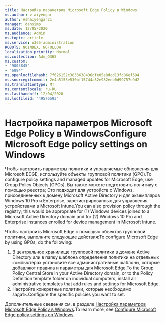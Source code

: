 ```yaml
---
title: Настройка параметров Microsoft Edge Policy в Windows
ms.author: v-aiyengar
author: AshaIyengar21
manager: dansimp
ms.date: 12/05/2020
ms.audience: Admin
ms.topic: article
ms.service: o365-administration
ROBOTS: NOINDEX, NOFOLLOW
localization_priority: Normal
ms.collection: Adm_O365
ms.custom:
- "9003845"
- "6894"
ms.openlocfilehash: 7f626152c3833638436dfe05e8dcd13fc86ef594
ms.sourcegitcommit: 2e4a5153e530bf15744a52e982eeb0d99757e9d2
ms.translationtype: MT
ms.contentlocale: ru-RU
ms.lasthandoff: 12/04/2020
ms.locfileid: "49576593"
---
```

# <a name="configure-microsoft-edge-policy-settings-on-windows"></a><span data-ttu-id="31928-102">Настройка параметров Microsoft Edge Policy в Windows</span><span class="sxs-lookup"><span data-stu-id="31928-102">Configure Microsoft Edge policy settings on Windows</span></span>

<span data-ttu-id="31928-103">Чтобы настроить параметры политики и управляемые обновления для Microsoft EDGE, используйте объекты групповой политики (GPO).</span><span class="sxs-lookup"><span data-stu-id="31928-103">To configure policy settings and managed updates for Microsoft Edge, use Group Policy Objects (GPOs).</span></span> <span data-ttu-id="31928-104">Вы также можете подготовить политику с помощью реестра; Это подходит для устройств с Windows, присоединенных к домену Microsoft Active Directory и для экземпляров Windows 10 Pro и Enterprise, зарегистрированных для управления устройствами в Microsoft Intune.</span><span class="sxs-lookup"><span data-stu-id="31928-104">You can also provision policy through the registry; this would be appropriate for (1) Windows devices joined to a Microsoft Active Directory domain and for (2) Windows 10 Pro and Enterprise instances enrolled for device management in Microsoft Intune.</span></span>

<span data-ttu-id="31928-105">Чтобы настроить Microsoft Edge с помощью объектов групповой политики, выполните следующие действия:</span><span class="sxs-lookup"><span data-stu-id="31928-105">To configure Microsoft Edge by using GPOs, do the following:</span></span>

1. <span data-ttu-id="31928-106">В центральное хранилище групповой политики в домене Active Directory или в папку шаблона определения политики на отдельных компьютерах установите все административные шаблоны, которые добавляют правила и параметры для Microsoft Edge.</span><span class="sxs-lookup"><span data-stu-id="31928-106">To the Group Policy Central Store in your Active Directory domain, or to the Policy Definition template folder on individual computers, install all administrative templates that add rules and settings for Microsoft Edge.</span></span>
2. <span data-ttu-id="31928-107">Настройте конкретные политики, которые необходимо задать.</span><span class="sxs-lookup"><span data-stu-id="31928-107">Configure the specific policies you want to set.</span></span>

<span data-ttu-id="31928-108">Дополнительные сведения см. в разделе [Настройка параметров Microsoft Edge Policy в Windows](https://go.microsoft.com/fwlink/?linkid=2135024).</span><span class="sxs-lookup"><span data-stu-id="31928-108">To learn more, see [Configure Microsoft Edge policy settings on Windows](https://go.microsoft.com/fwlink/?linkid=2135024).</span></span>
